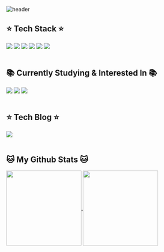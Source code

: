 ![header](https://capsule-render.vercel.app/api?type=waving&height=250&color=0:E55D87,100:5FC3E4&text=LEE%20YOUBIN&reversal=false&fontColor=ffffff)

## ⭐ Tech Stack ⭐
<div>
<img src="https://img.shields.io/badge/Java-f89820?style=flat&logo=openJDK&logoColor=white"/> <img src="https://img.shields.io/badge/Python-3776AB?style=flat&logo=Python&logoColor=white"/> <img src="https://img.shields.io/badge/MongoDB-47A248?style=flat&logo=MongoDB&logoColor=white"/> <img src="https://img.shields.io/badge/MySQL-4479A1?style=flat&logo=MySQL&logoColor=white"/> 
<img src="https://img.shields.io/badge/TensorFlow-FF6F00?style=flat&logo=tensorflow&logoColor=white"/> <img src="https://img.shields.io/badge/AWS-232F3E?style=flat&logo=Amazon AWS&logoColor=white"/>
</div>
<br>

## 📚 Currently Studying & Interested In 📚
<div>
<img src="https://img.shields.io/badge/PyTorch-EE4C2C?style=flat&logo=PyTorch&logoColor=white"/> <img src="https://img.shields.io/badge/Spring Boot-6DB33F?style=flat&logo=Spring Boot&logoColor=white"/> <img src="https://img.shields.io/badge/Apache Hadoop-66CCFF?style=flat&logo=apachehadoop&logoColor=white"/>
</div>
<br>

## ⭐ Tech Blog ⭐
<div>
<a href="https://velog.io/@youbbin"><img src="https://img.shields.io/badge/Velog-3DDC84?style=flat&logo=Blogger&logoColor=white"/></a>
</div>
<br>

## 🐱 My Github Stats 🐱
<div>
</div>
<a href="https://github.com/youbbin">
  <img height=200 align="center" src="https://github-readme-stats.vercel.app/api?username=youbbin&theme=rose&count_private=true" />
</a>
<a href="https://github.com/youbbin">
  <img height=200 align="center" src="https://github-readme-stats.vercel.app/api/top-langs?username=youbbin&layout=compact&langs_count=8&card_width=320&theme=rose&hide=javascript"/>
</a>

